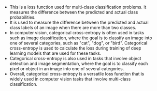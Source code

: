 -  This is a loss function used for multi-class classification problems. It measures the difference between the predicted and actual class probabilities.
-  It is used to measure the difference between the predicted and actual class labels of an image when there are more than two classes.
-  In computer vision, categorical cross-entropy is often used in tasks such as image classification, where the goal is to classify an image into one of several        categories, such as "cat", "dog", or "bird". Categorical cross-entropy is used to calculate the loss during training of deep learning models that are used for        these tasks.
-  Categorical cross-entropy is also used in tasks that involve object detection and image segmentation, where the goal is to classify each pixel or object in an        image into one of several categories.
-  Overall, categorical cross-entropy is a versatile loss function that is widely used in computer vision tasks that involve multi-class classification.
